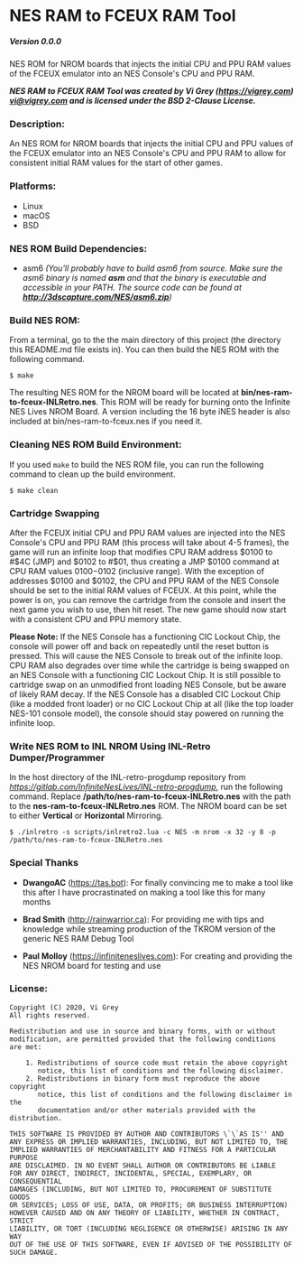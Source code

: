 # NES RAM to FCEUX RAM Tool

##### Version 0.0.0

NES ROM for NROM boards that injects the initial CPU and PPU RAM values of the FCEUX emulator into an NES Console's CPU and PPU RAM.

**_NES RAM to FCEUX RAM Tool was created by Vi Grey (https://vigrey.com) <vi@vigrey.com> and is licensed under the BSD 2-Clause License._**


### Description:
An NES ROM for NROM boards that injects the initial CPU and PPU values of the FCEUX emulator into an NES Console's CPU and PPU RAM to allow for consistent initial RAM values for the start of other games.


### Platforms:
- Linux
- macOS
- BSD


### NES ROM Build Dependencies:
- asm6 _(You'll probably have to build asm6 from source.  Make sure the asm6 binary is named **asm** and that the binary is executable and accessible in your PATH. The source code can be found at **http://3dscapture.com/NES/asm6.zip**)_


### Build NES ROM:
From a terminal, go to the the main directory of this project (the directory this README.md file exists in).  You can then build the NES ROM with the following command.

    $ make

The resulting NES ROM for the NROM board will be located at **bin/nes-ram-to-fceux-INLRetro.nes**.  This ROM will be ready for burning onto the Infinite NES Lives NROM Board.  A version including the 16 byte iNES header is also included at bin/nes-ram-to-fceux.nes if you need it.


### Cleaning NES ROM Build Environment:
If you used `make` to build the NES ROM file, you can run the following command to clean up the build environment.

    $ make clean


### Cartridge Swapping
After the FCEUX initial CPU and PPU RAM values are injected into the NES Console's CPU and PPU RAM (this process will take about 4-5 frames), the game will run an infinite loop that modifies CPU RAM address $0100 to #$4C (JMP) and $0102 to #$01, thus creating a JMP $0100 command at CPU RAM values $0100-$0102 (inclusive range).  With the exception of addresses $0100 and $0102, the CPU and PPU RAM of the NES Console should be set to the initial RAM values of FCEUX.  At this point, while the power is on, you can remove the cartridge from the console and insert the next game you wish to use, then hit reset.  The new game should now start with a consistent CPU and PPU memory state.

**Please Note:** If the NES Console has a functioning CIC Lockout Chip, the console will power off and back on repeatedly until the reset button is pressed.  This will cause the NES Console to break out of the infinite loop.  CPU RAM also degrades over time while the cartridge is being swapped on an NES Console with a functioning CIC Lockout Chip.  It is still possible to cartridge swap on an unmodified front loading NES Console, but be aware of likely RAM decay. If the NES Console has a disabled CIC Lockout Chip (like a modded front loader) or no CIC Lockout Chip at all (like the top loader NES-101 console model), the console should stay powered on running the infinite loop.


### Write NES ROM to INL NROM Using INL-Retro Dumper/Programmer

In the host directory of the INL-retro-progdump repository from *https://gitlab.com/InfiniteNesLives/INL-retro-progdump*, run the following command.  Replace **/path/to/nes-ram-to-fceux-INLRetro.nes** with the path to the **nes-ram-to-fceux-INLRetro.nes** ROM.  The NROM board can be set to either **Vertical** or **Horizontal** Mirroring.

    $ ./inlretro -s scripts/inlretro2.lua -c NES -m nrom -x 32 -y 8 -p /path/to/nes-ram-to-fceux-INLRetro.nes


### Special Thanks

- **DwangoAC** (https://tas.bot): For finally convincing me to make a tool like this after I have procrastinated on making a tool like this for many months

- **Brad Smith** (http://rainwarrior.ca): For providing me with tips and knowledge while streaming production of the TKROM version of the generic NES RAM Debug Tool

- **Paul Molloy** (https://infiniteneslives.com): For creating and providing the NES NROM board for testing and use


### License:
    Copyright (C) 2020, Vi Grey
    All rights reserved.

    Redistribution and use in source and binary forms, with or without
    modification, are permitted provided that the following conditions
    are met:

        1. Redistributions of source code must retain the above copyright
           notice, this list of conditions and the following disclaimer.
        2. Redistributions in binary form must reproduce the above copyright
           notice, this list of conditions and the following disclaimer in the
           documentation and/or other materials provided with the distribution.

    THIS SOFTWARE IS PROVIDED BY AUTHOR AND CONTRIBUTORS \`\`AS IS'' AND
    ANY EXPRESS OR IMPLIED WARRANTIES, INCLUDING, BUT NOT LIMITED TO, THE
    IMPLIED WARRANTIES OF MERCHANTABILITY AND FITNESS FOR A PARTICULAR PURPOSE
    ARE DISCLAIMED. IN NO EVENT SHALL AUTHOR OR CONTRIBUTORS BE LIABLE
    FOR ANY DIRECT, INDIRECT, INCIDENTAL, SPECIAL, EXEMPLARY, OR CONSEQUENTIAL
    DAMAGES (INCLUDING, BUT NOT LIMITED TO, PROCUREMENT OF SUBSTITUTE GOODS
    OR SERVICES; LOSS OF USE, DATA, OR PROFITS; OR BUSINESS INTERRUPTION)
    HOWEVER CAUSED AND ON ANY THEORY OF LIABILITY, WHETHER IN CONTRACT, STRICT
    LIABILITY, OR TORT (INCLUDING NEGLIGENCE OR OTHERWISE) ARISING IN ANY WAY
    OUT OF THE USE OF THIS SOFTWARE, EVEN IF ADVISED OF THE POSSIBILITY OF
    SUCH DAMAGE.
